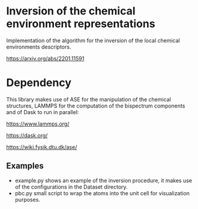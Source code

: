 # Inversion of the chemical environment representations
Implementation of the algorithm for the inversion of the local chemical environments descriptors.

https://arxiv.org/abs/2201.11591

# Dependency

This library makes use of ASE for the manipulation of the chemical structures, LAMMPS for the computation of the bispectrum components and of Dask to run in parallel:

https://www.lammps.org/

https://dask.org/

https://wiki.fysik.dtu.dk/ase/

## Examples

- example.py shows an example of the inversion procedure, it makes use of the configurations in the Dataset directory.
- pbc.py small script to wrap the atoms into the unit cell for visualization purposes.
